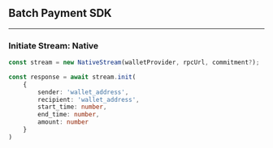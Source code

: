## Batch Payment SDK

<hr />

### Initiate Stream: Native

```typescript
const stream = new NativeStream(walletProvider, rpcUrl, commitment?);

const response = await stream.init(
    {
        sender: 'wallet_address',
        recipient: 'wallet_address',
        start_time: number,
        end_time: number,
        amount: number
    }
)
```
